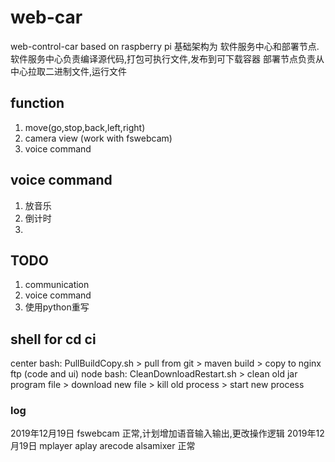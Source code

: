 # web-car
web-control-car based on raspberry pi
基础架构为 软件服务中心和部署节点.
  软件服务中心负责编译源代码,打包可执行文件,发布到可下载容器
  部署节点负责从中心拉取二进制文件,运行文件

##  function  
1. move(go,stop,back,left,right)  
2. camera view (work with fswebcam)  
3. voice command 

## voice command
1. 放音乐
2. 倒计时
3. 

## TODO  
1. communication
2. voice command
3. 使用python重写

## shell for cd ci
center bash:
    PullBuildCopy.sh
    > pull from git
    > maven build
    > copy to nginx ftp  (code and ui)
node bash:
    CleanDownloadRestart.sh
    > clean old jar program file
    > download new file
    > kill old process
    > start new process

### log
2019年12月19日 fswebcam 正常,计划增加语音输入输出,更改操作逻辑
2019年12月19日 mplayer aplay arecode alsamixer 正常
